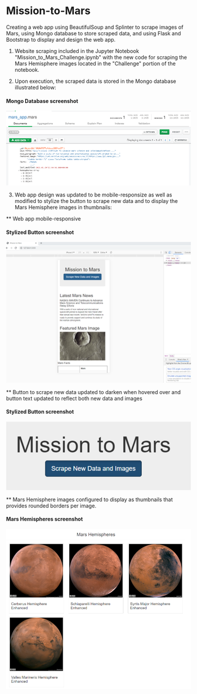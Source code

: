 # Mission-to-Mars
Creating a web app using BeautifulSoup and Splinter to scrape images of Mars, using Mongo database to store scraped data, and using Flask and Bootstrap to display and design the web app.

1) Website scraping included in the Jupyter Notebook "Mission_to_Mars_Challenge.ipynb" with the new code for scraping the Mars Hemisphere images located in the "Challenge" portion of the notebook.

2) Upon execution, the scraped data is stored in the Mongo database illustrated below:

#### Mongo Database screenshot
![](images/Mongo_marsapp.png)

3) Web app design was updated to be mobile-responsize as well as modified to stylize the button to scrape new data and to display the Mars Hemisphere images in thumbnails:

** Web app mobile-responsive

#### Stylized Button screenshot
![](images/ResizedWebsite.png)

** Button to scrape new data updated to darken when hovered over and button text updated to reflect both new data and images

#### Stylized Button screenshot
![](images/StylizedButton.png)

** Mars Hemisphere images configured to display as thumbnails that provides rounded borders per image.  

#### Mars Hemispheres screenshot
![](images/MarsHemispheres.png)


